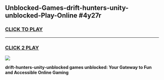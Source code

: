 
## Unblocked-Games-drift-hunters-unity-unblocked-Play-Online #4y27r
<h3>
<a href="https://news.freeplayer.one?title=drift-hunters-unity-unblocked&ref=3">CLICK TO PLAY</a></h3>
<hr>

<h3>
<a href="https://news.freeplayer.one?title=drift-hunters-unity-unblocked&ref=3">CLICK 2 PLAY</a>
  
</h3>

<a href="https://news.freeplayer.one?title=drift-hunters-unity-unblocked&ref=3"><img src="https://clearcache.store/games.png"></a>


**drift-hunters-unity-unblocked games unblocked: Your Gateway to Fun and Accessible Online Gaming**
